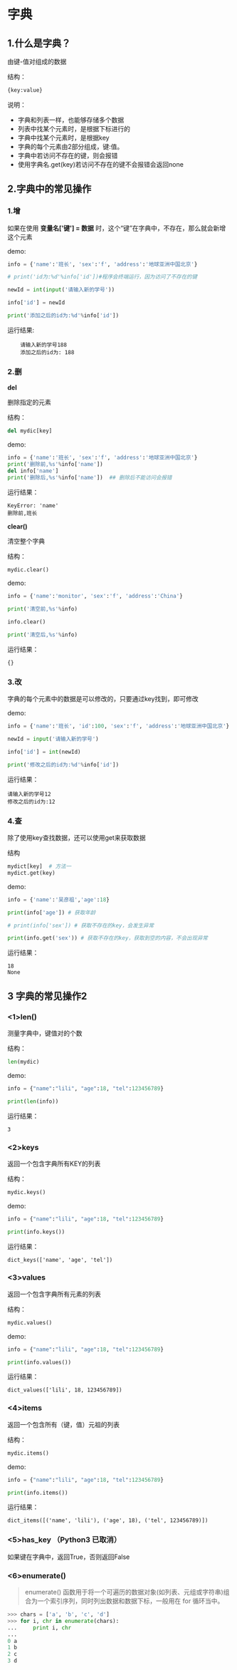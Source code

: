 # 字典

## 1.什么是字典？

由键-值对组成的数据

结构：

```python
{key:value}
```

说明：

- 字典和列表一样，也能够存储多个数据
- 列表中找某个元素时，是根据下标进行的
- 字典中找某个元素时，是根据key
- 字典的每个元素由2部分组成，键:值。
- 字典中若访问不存在的键，则会报错
- 使用字典名.get(key)若访问不存在的键不会报错会返回none

## 2.字典中的常见操作

### 1.增

如果在使用 **变量名['键'] = 数据** 时，这个“键”在字典中，不存在，那么就会新增这个元素

demo:

```python
info = {'name':'班长', 'sex':'f', 'address':'地球亚洲中国北京'}

# print('id为:%d'%info['id'])#程序会终端运行，因为访问了不存在的键

newId = int(input('请输入新的学号'))

info['id'] = newId

print('添加之后的id为:%d'%info['id'])
```

运行结果:

```
    请输入新的学号188
    添加之后的id为: 188
```

### 2.删

**del**

删除指定的元素

结构：

```python
del mydic[key]
```

demo:

```python
info = {'name':'班长', 'sex':'f', 'address':'地球亚洲中国北京'}
print('删除前,%s'%info['name'])
del info['name']
print('删除后,%s'%info['name'])  ## 删除后不能访问会报错
```

运行结果：

```
KeyError: 'name' 
删除前,班长
```



**clear()**

清空整个字典

结构：

```python
mydic.clear()
```

demo:

```python
info = {'name':'monitor', 'sex':'f', 'address':'China'}

print('清空前,%s'%info)

info.clear()

print('清空后,%s'%info)
```

运行结果：

```
{}
```



### 3.改

字典的每个元素中的数据是可以修改的，只要通过key找到，即可修改

demo:

```python
info = {'name':'班长', 'id':100, 'sex':'f', 'address':'地球亚洲中国北京'}

newId = input('请输入新的学号')

info['id'] = int(newId)

print('修改之后的id为:%d'%info['id'])
```



运行结果：

```
请输入新的学号12
修改之后的id为:12
```



### 4.查

除了使用key查找数据，还可以使用get来获取数据

结构

```python
mydict[key]  # 方法一
mydict.get(key)
```

demo:

```python
info = {'name':'吴彦祖','age':18}

print(info['age']) # 获取年龄

# print(info['sex']) # 获取不存在的key，会发生异常

print(info.get('sex')) # 获取不存在的key，获取到空的内容，不会出现异常
```

运行结果：

```
18
None
```

## 3 字典的常见操作2

### <1>len()

测量字典中，键值对的个数

结构：

```python
len(mydic)
```

demo:

```python
info = {"name":"lili", "age":18, "tel":123456789}

print(len(info))
```

运行结果：

```
3
```



### <2>keys

返回一个包含字典所有KEY的列表

结构：

```python
mydic.keys()
```

demo:

```python
info = {"name":"lili", "age":18, "tel":123456789}

print(info.keys())
```

运行结果：

```
dict_keys(['name', 'age', 'tel'])
```



### <3>values

返回一个包含字典所有元素的列表

结构：

```python
mydic.values()
```

demo:

```python
info = {"name":"lili", "age":18, "tel":123456789}

print(info.values())
```

运行结果：

```
dict_values(['lili', 18, 123456789])
```



### <4>items

返回一个包含所有（键，值）元祖的列表

结构：

```python
mydic.items()
```

demo:

```python
info = {"name":"lili", "age":18, "tel":123456789}

print(info.items())
```

运行结果：

```
dict_items([('name', 'lili'), ('age', 18), ('tel', 123456789)])
```



### <5>has_key （Python3 已取消）

如果键在字典中，返回True，否则返回False



### <6>enumerate()

> enumerate() 函数用于将一个可遍历的数据对象(如列表、元组或字符串)组合为一个索引序列，同时列出数据和数据下标，一般用在 for 循环当中。

```python
>>> chars = ['a', 'b', 'c', 'd']
>>> for i, chr in enumerate(chars):
...     print i, chr
...
0 a
1 b
2 c
3 d
```

